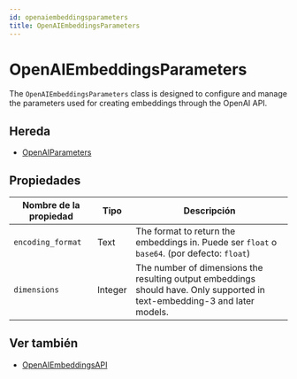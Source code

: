 ```yaml
---
id: openaiembeddingsparameters
title: OpenAIEmbeddingsParameters
---
```


# OpenAIEmbeddingsParameters

The `OpenAIEmbeddingsParameters` class is designed to configure and manage the parameters used for creating embeddings through the OpenAI API.

## Hereda

- [OpenAIParameters](OpenAIParameters.md)

## Propiedades

| Nombre de la propiedad | Tipo    | Descripción                                                                                                                                                     |
| ---------------------- | ------- | --------------------------------------------------------------------------------------------------------------------------------------------------------------- |
| `encoding_format`      | Text    | The format to return the embeddings in. Puede ser `float` o `base64`. (por defecto: `float`) |
| `dimensions`           | Integer | The number of dimensions the resulting output embeddings should have. Only supported in text-embedding-3 and later models.      |

## Ver también

- [OpenAIEmbeddingsAPI](OpenAIEmbeddingsAPI.md)
